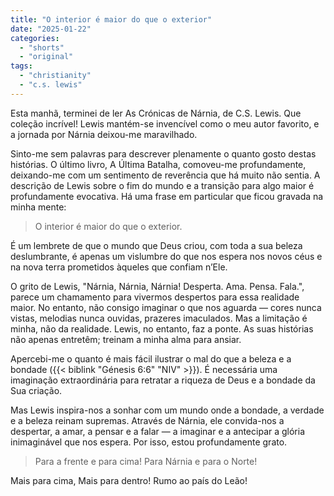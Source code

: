 ```yaml
---
title: "O interior é maior do que o exterior"
date: "2025-01-22"
categories:
  - "shorts"
  - "original"
tags:
  - "christianity"
  - "c.s. lewis"
---
```


Esta manhã, terminei de ler As Crónicas de Nárnia, de C.S. Lewis. Que coleção incrível! Lewis mantém-se invencível como o meu autor favorito, e a jornada por Nárnia deixou-me maravilhado.

Sinto-me sem palavras para descrever plenamente o quanto gosto destas histórias. O último livro, A Última Batalha, comoveu-me profundamente, deixando-me com um sentimento de reverência que há muito não sentia. A descrição de Lewis sobre o fim do mundo e a transição para algo maior é profundamente evocativa. Há uma frase em particular que ficou gravada na minha mente:

> O interior é maior do que o exterior.

É um lembrete de que o mundo que Deus criou, com toda a sua beleza deslumbrante, é apenas um vislumbre do que nos espera nos novos céus e na nova terra prometidos àqueles que confiam n’Ele.

O grito de Lewis, "Nárnia, Nárnia, Nárnia! Desperta. Ama. Pensa. Fala.", parece um chamamento para vivermos despertos para essa realidade maior. No entanto, não consigo imaginar o que nos aguarda — cores nunca vistas, melodias nunca ouvidas, prazeres imaculados. Mas a limitação é minha, não da realidade. Lewis, no entanto, faz a ponte. As suas histórias não apenas entretêm; treinam a minha alma para ansiar.

Apercebi-me o quanto é mais fácil ilustrar o mal do que a beleza e a bondade ({{< biblink "Génesis 6:6" "NIV" >}}). É necessária uma imaginação extraordinária para retratar a riqueza de Deus e a bondade da Sua criação.

Mas Lewis inspira-nos a sonhar com um mundo onde a bondade, a verdade e a beleza reinam supremas. Através de Nárnia, ele convida-nos a despertar, a amar, a pensar e a falar — a imaginar e a antecipar a glória inimaginável que nos espera. Por isso, estou profundamente grato.

> Para a frente e para cima! Para Nárnia e para o Norte!

Mais para cima, Mais para dentro! Rumo ao país do Leão!